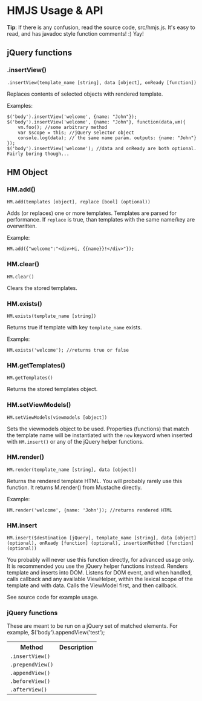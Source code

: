 # HMJS Usage & API

**Tip**: If there is any confusion, read the source code, src/hmjs.js. It's easy to read, and has javadoc style function comments! :) Yay!

## jQuery functions

### .insertView()

``.insertView(template_name [string], data [object], onReady [function])``

Replaces contents of selected objects with rendered template.

Examples:

```JS
$('body').insertView('welcome', {name: "John"});
$('body').insertView('welcome', {name: "John"}, function(data,vm){
    vm.foo(); //some arbitrary method
    var $scope = this; //jQuery selector object
    console.log(data); // the same name param. outputs: {name: "John"}
});
$('body').insertView('welcome'); //data and onReady are both optional. Fairly boring though...
```

## HM Object

### HM.add()

``HM.add(templates [object], replace [bool] (optional))``

Adds (or replaces) one or more templates. Templates are parsed for performance. If <code>replace</code>
is true, than templates with the same name/key are overwritten.

Example:

```JS
HM.add({"welcome":"<div>Hi, {{name}}!</div>"});
```

### HM.clear()

``HM.clear()``

Clears the stored templates.

### HM.exists()

``HM.exists(template_name [string])``

Returns true if template with key <code>template_name</code> exists.

Example:

```JS
HM.exists('welcome'); //returns true or false
```

### HM.getTemplates()

``HM.getTemplates()``

Returns the stored templates object.

### HM.setViewModels()

``HM.setViewModels(viewmodels [object])``

Sets the viewmodels object to be used. Properties (functions) that match the template name will be instantiated
with the <code>new</code> keyword when inserted with <code>HM.insert()</code> or any of the jQuery helper functions.

### HM.render()

``HM.render(template_name [string], data [object])``

Returns the rendered template HTML. You will probably rarely use this function. It returns M.render() from Mustache
directly.

Example:

```JS
HM.render('welcome', {name: 'John'}); //returns rendered HTML
```

### HM.insert

``HM.insert($destination [jQuery], template_name [string], data [object] (optional), onReady [function] (optional), insertionMethod [function] (optional))``

You probably will never use this function directly, for advanced usage only. It is recommended you use
the jQuery helper functions instead. Renders template and inserts into DOM. Listens for DOM event, and when handled, calls callback and
any available ViewHelper, within the lexical scope of the template and with data. Calls the ViewModel first,
and then callback.

See source code for example usage.

### jQuery functions

These are meant to be run on a jQuery set of matched elements. For example, $('body').appendView('test');

<table width="100%">
<tr>
    <th>Method</th>
    <th>Description</th>
</tr>
<tr>
    <td><code>.insertView()</code></td>
    <td></td>
</tr>
<tr>
    <td><code>.prependView()</code></td>
    <td></td>
</tr>
<tr>
    <td><code>.appendView()</code></td>
    <td></td>
</tr>
<tr>
    <td><code>.beforeView()</code></td>
    <td></td>
</tr>
<tr>
    <td><code>.afterView()</code></td>
    <td></td>
</tr>
</table>